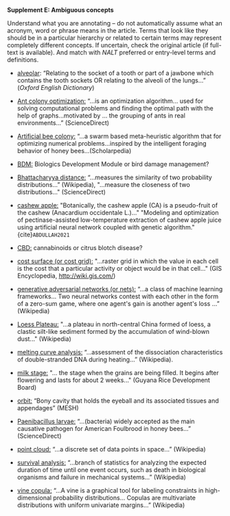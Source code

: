 
__Supplement E: Ambiguous concepts__

Understand what you are annotating – do not automatically assume what an acronym, word or phrase means in the article. Terms that look like they should be in a particular hierarchy or related to certain terms may represent completely different concepts. If uncertain, check the original article (if full-text is available). And match with *NALT* preferred or entry-level terms and definitions. 

*	<u>alveolar</u>: “Relating to the socket of a tooth or part of a jawbone which contains the tooth sockets OR relating to the alveoli of the lungs...” (_Oxford English Dictionary_)

*	<u>Ant colony optimization:</u> “...is an optimization algorithm... used for solving computational problems and finding the optimal path with the help of graphs...motivated by ... the grouping of ants in real environments...” (ScienceDirect)

*	<u>Artificial bee colony:</u> “...a swarm based meta-heuristic algorithm that for optimizing numerical problems...inspired by the intelligent foraging behavior of honey bees...(Scholarpedia)

*	<u>BDM:</u> Biologics Development Module or bird damage management?

*	<u>Bhattacharyya distance:</u> “...measures the similarity of two probability distributions...” (Wikipedia), "...measure the closeness of two distributions..." (ScienceDirect)

*	<u>cashew apple:</u> "Botanically, the cashew apple (CA) is a pseudo-fruit of the cashew (Anacardium occidentale L.)..."  "Modeling and optimization of pectinase-assisted low-temperature extraction of cashew apple juice using artificial neural network coupled with genetic algorithm."{cite}`ABDULLAH2021`

*	<u>CBD:</u> cannabinoids or citrus blotch disease? 

*	<u>cost surface (or cost grid):</u> "...raster grid in which the value in each cell is the cost that a particular activity or object would be in that cell..." (GIS Encyclopedia, http://wiki.gis.com/)

*	<u>generative adversarial networks (or nets):</u> “...a class of machine learning frameworks... Two neural networks contest with each other in the form of a zero-sum game, where one agent's gain is another agent's loss ...” (Wikipedia)

*	<u>Loess Plateau:</u> "...a plateau in north-central China formed of loess, a clastic silt-like sediment formed by the accumulation of wind-blown dust..." (Wikipedia)

*	<u>melting curve analysis:</u> “...assessment of the dissociation characteristics of double-stranded DNA during heating...” (Wikipedia).

*	<u>milk stage:</u> "... the stage when the grains are being filled. It begins after flowering and lasts for about 2 weeks..." (Guyana Rice Development Board)

*	<u>orbit:</u> “Bony cavity that holds the eyeball and its associated tissues and appendages” (MESH)

*	<u>Paenibacillus larvae:</u> “...(bacteria) widely accepted as the main causative pathogen for American Foulbrood in honey bees...” (ScienceDirect)

*	<u>point cloud:</u> “...a discrete set of data points in space...” (Wikipedia)

*	<u>survival analysis:</u> “...branch of statistics for analyzing the expected duration of time until one event occurs, such as death in biological organisms and failure in mechanical systems...” (Wikipedia)

*	<u>vine copula:</u> “...A vine is a graphical tool for labeling constraints in high-dimensional probability distributions... Copulas are multivariate distributions with uniform univariate margins...” (Wikipedia)

